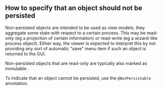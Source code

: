 How to specify that an object should not be persisted
-----------------------------------------------------

Non-persisted objects are intended to be used as view models; they aggregate some state with respect to a certain process. This may be read-only (eg a projection of certain informaiton) or read-write (eg a wizard-like process object). Either way, the viewer is expected to interpret this by not providing any sort of automatic "save" menu item if such an object is returned to the GUI.

Non-persisted objects that are read-only are typically also marked as immutable <!--(see ?)-->.

To indicate that an object cannot be persisted, use the
`@NotPersistable` annotation.

